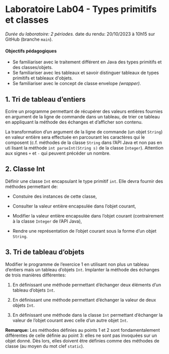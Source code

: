 # Laboratoire Lab04 - Types primitifs et classes
_Durée du laboratoire: 2 périodes._
date du rendu: 20/10/2023 à 10h15 sur GitHub (branche `main`).

#### Objectifs pédagogiques

* Se familiariser avec le traitement différent en Java des types primitifs et des classes/objets.
* Se familiariser avec les tableaux et savoir distinguer tableaux de types primitifs et tableaux d'objets.
* Se familiariser avec le concept de classe envelope _(wrapper)_.

## 1.  Tri de tableau d’entiers

Ecrire un programme permettant de récupérer des valeurs entières
fournies en argument de la ligne de commande dans un tableau, de trier
ce tableau en appliquant la méthode des échanges et d’afficher son
contenu.

La transformation d’un argument de la ligne de commande (un objet
`String`) en valeur entière sera effectuée en parcourant les
caractères qui le composent (c.f. méthodes de la classe `String` dans
l’API Java et non pas en uti lisant la méthode `int parseInt(String s)` de
la classe `Integer`). Attention aux signes `+` et `-` qui peuvent
précéder un nombre.

## 2.  Classe Int

Définir une classe `Int` encapsulant le type primitif `int`. Elle
devra fournir des méthodes permettant de:

* Constuire des instances de cette classe,

* Consulter la valeur entière encapsulée dans l’objet courant,

* Modifier la valeur entière encapsulée dans l’objet courant
  (contrairement à la classe `Integer` de l’API Java),

* Rendre une représentation de l’objet courant sous la forme d’un objet `String`.

## 3.  Tri de tableau d’objets

Modifier le programme de l’exercice 1 en utilisant non plus un tableau
d’entiers mais un tableau d’objets `Int`.  Implanter la méthode des
échanges de trois manières différentes:

1. En définissant une méthode permettant d’échanger deux éléments d’un
   tableau d’objets `Int`.

2. En définissant une méthode permettant d’échanger la valeur de deux
   objets `Int`.

3. En définissant une méthode dans la classe `Int` permettant d’échanger
   la valeur de l’objet courant avec celle d’un autre objet `Int`.

__Remarque:__ Les méthodes définies au points 1 et 2 sont fondamentalement
différentes de celle définie au point 3: elles ne sont pas invoquées
sur un objet donné. Dès lors, elles doivent être définies comme des
méthodes de classe (au moyen du mot clef `static`).
